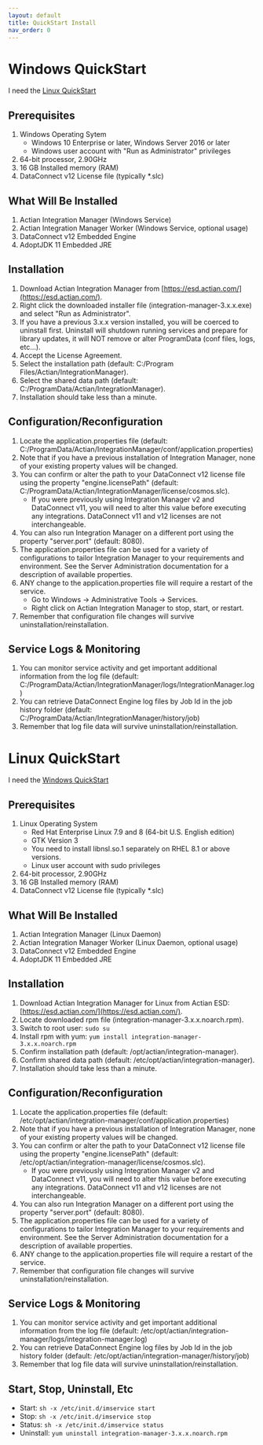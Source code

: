 ```yaml
---
layout: default
title: QuickStart Install
nav_order: 0
---
```

# Windows QuickStart

I need the [Linux QuickStart](#linux-quickstart)

## Prerequisites

1. Windows Operating Sytem
   * Windows 10 Enterprise or later, Windows Server 2016 or later
   * Windows user account with "Run as Administrator" privileges
2. 64-bit processor, 2.90GHz
3. 16 GB Installed memory (RAM)
4. DataConnect v12 License file (typically \*.slc)

## What Will Be Installed

1. Actian Integration Manager (Windows Service)
2. Actian Integration Manager Worker (Windows Service, optional usage)
3. DataConnect v12 Embedded Engine
4. AdoptJDK 11 Embedded JRE

## Installation

1. Download Actian Integration Manager from [https://esd.actian.com/](https://esd.actian.com/).
2. Right click the downloaded installer file (integration-manager-3.x.x.exe) and select "Run as Administrator".
3. If you have a previous 3.x.x version installed, you will be coerced to uninstall first. Uninstall will shutdown running services and prepare for library updates, it will NOT remove or alter ProgramData (conf files, logs, etc...).
4. Accept the License Agreement.
5. Select the installation path (default: C:/Program Files/Actian/IntegrationManager).
6. Select the shared data path (default: C:/ProgramData/Actian/IntegrationManager).
7. Installation should take less than a minute.

## Configuration/Reconfiguration

1. Locate the application.properties file (default: C:/ProgramData/Actian/IntegrationManager/conf/application.properties)
2. Note that if you have a previous installation of Integration Manager, none of your existing property values will be changed.&#x20;
3. You can confirm or alter the path to your DataConnect v12 license file using the property "engine.licensePath" (default: C:/ProgramData/Actian/IntegrationManager/license/cosmos.slc).
   * If you were previously using Integration Manager v2 and DataConnect v11, you will need to alter this value before executing any integrations. DataConnect v11 and v12 licenses are not interchangeable.
4. You can also run Integration Manager on a different port using the property "server.port" (default: 8080).
5. The application.properties file can be used for a variety of configurations to tailor Integration Manager to your requirements and environment. See the Server Administration documentation for a description of available properties.
6. ANY change to the application.properties file will require a restart of the service.
   * Go to Windows → Administrative Tools → Services.
   * Right click on Actian Integration Manager to stop, start, or restart.
7. Remember that configuration file changes will survive uninstallation/reinstallation.

## Service Logs & Monitoring

1. You can monitor service activity and get important additional information from the log file (default:  C:/ProgramData/Actian/IntegrationManager/logs/IntegrationManager.log)
2. You can retrieve DataConnect Engine log files by Job Id in the job history folder (default: C:/ProgramData/Actian/IntegrationManager/history/job)
3. Remember that log file data will survive uninstallation/reinstallation.&#x20;

# Linux QuickStart

I need the [Windows QuickStart](#windows-quickstart)

## Prerequisites

1. Linux Operating System
   * Red Hat Enterprise Linux 7.9 and 8 (64-bit U.S. English edition)
   * GTK Version 3
   * You need to install libnsl.so.1 separately on RHEL 8.1 or above versions.
   * Linux user account with sudo privileges
2. 64-bit processor, 2.90GHz
3. 16 GB Installed memory (RAM)
4. DataConnect v12 License file (typically \*.slc)

## What Will Be Installed

1. Actian Integration Manager (Linux Daemon)
2. Actian Integration Manager Worker (Linux Daemon, optional usage)
3. DataConnect v12 Embedded Engine
4. AdoptJDK 11 Embedded JRE

## Installation

1. Download Actian Integration Manager for Linux from Actian ESD: [https://esd.actian.com/](https://esd.actian.com/).
2. Locate downloaded rpm file (integration-manager-3.x.x.noarch.rpm).
3. Switch to root user: ```sudo su```
4. Install rpm with yum: ```yum install integration-manager-3.x.x.noarch.rpm```
5. Confirm installation path (default: /opt/actian/integration-manager).
6. Confirm shared data path (default: /etc/opt/actian/integration-manager).
7. Installation should take less than a minute.

## Configuration/Reconfiguration

1. Locate the application.properties file (default: /etc/opt/actian/integration-manager/conf/application.properties)
2. Note that if you have a previous installation of Integration Manager, none of your existing property values will be changed.&#x20;
3. You can confirm or alter the path to your DataConnect v12 license file using the property "engine.licensePath" (default: /etc/opt/actian/integration-manager/license/cosmos.slc).
   * If you were previously using Integration Manager v2 and DataConnect v11, you will need to alter this value before executing any integrations. DataConnect v11 and v12 licenses are not interchangeable.
4. You can also run Integration Manager on a different port using the property "server.port" (default: 8080).
5. The application.properties file can be used for a variety of configurations to tailor Integration Manager to your requirements and environment. See the Server Administration documentation for a description of available properties.
6. ANY change to the application.properties file will require a restart of the service.
7. Remember that configuration file changes will survive uninstallation/reinstallation.

## Service Logs & Monitoring

1. You can monitor service activity and get important additional information from the log file (default:  /etc/opt/actian/integration-manager/logs/integration-manager.log)
2. You can retrieve DataConnect Engine log files by Job Id in the job history folder (default: /etc/opt/actian/integration-manager/history/job)
3. Remember that log file data will survive uninstallation/reinstallation.&#x20;

## Start, Stop, Uninstall, Etc

* Start: ```sh -x /etc/init.d/imservice start```
* Stop: ```sh -x /etc/init.d/imservice stop```
* Status: ```sh -x /etc/init.d/imservice status```
* Uninstall: ```yum uninstall integration-manager-3.x.x.noarch.rpm```